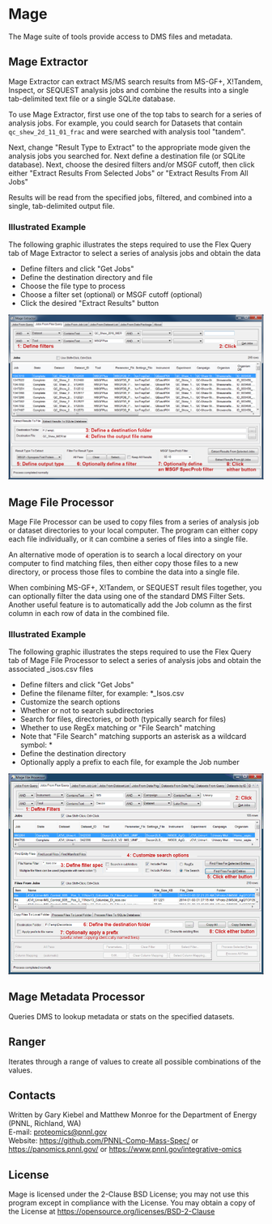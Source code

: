 # Mage

The Mage suite of tools provide access to DMS files and metadata.

## Mage Extractor

Mage Extractor can extract MS/MS search results from MS-GF+, X!Tandem, 
Inspect, or SEQUEST analysis jobs and combine the results into a single 
tab-delimited text file or a single SQLite database.

To use Mage Extractor, first use one of the top tabs to search for 
a series of analysis jobs.  For example, you could search for 
Datasets that contain `qc_shew_2d_11_01_frac` and were searched
with analysis tool "tandem".

Next, change "Result Type to Extract" to the appropriate mode given
the analysis jobs you searched for.  Next define a destination 
file (or SQLite database).  Next, choose the desired filters and/or 
MSGF cutoff, then click either "Extract Results From Selected Jobs" or 
"Extract Results From All Jobs"

Results will be read from the specified jobs, filtered, and
combined into a single, tab-delimited output file.

### Illustrated Example

The following graphic illustrates the steps required to use the Flex Query tab of Mage Extractor to select a series of analysis jobs and obtain the data
* Define filters and click "Get Jobs"
* Define the destination directory and file
* Choose the file type to process
* Choose a filter set (optional) or MSGF cutoff (optional)
* Click the desired "Extract Results" button

![Mage Extractor Directions](https://github.com/PNNL-Comp-Mass-Spec/Mage/blob/master/Docs/Mage_Extractor_StepByStep_Directions.png)

## Mage File Processor

Mage File Processor can be used to copy files from a series of 
analysis job or dataset directories to your local computer.  The program
can either copy each file individually, or it can combine a series of
files into a single file.

An alternative mode of operation is to search a local directory on
your computer to find matching files, then either copy those files
to a new directory, or process those files to combine the data into a
single file.

When combining MS-GF+, X!Tandem, or SEQUEST result files together, you can 
optionally filter the data using one of the standard DMS Filter Sets.
Another useful feature is to automatically add the Job column as the
first column in each row of data in the combined file.

### Illustrated Example

The following graphic illustrates the steps required to use the Flex Query tab of Mage File Processor 
to select a series of analysis jobs and obtain the associated _isos.csv files
* Define filters and click "Get Jobs"
* Define the filename filter, for example: *_Isos.csv
* Customize the search options
* Whether or not to search subdirectories
* Search for files, directories, or both (typically search for files)
* Whether to use RegEx matching or "File Search" matching
* Note that "File Search" matching supports an asterisk as a wildcard symbol: *
* Define the destination directory
* Optionally apply a prefix to each file, for example the Job number

![Mage File Processor Directions](https://github.com/PNNL-Comp-Mass-Spec/Mage/blob/master/Docs/Mage_FileProcessor_StepByStep_Directions.png)

## Mage Metadata Processor

Queries DMS to lookup metadata or stats on the specified datasets.

## Ranger

Iterates through a range of values to create all possible combinations of the values.

## Contacts

Written by Gary Kiebel and Matthew Monroe for the Department of Energy (PNNL, Richland, WA) \
E-mail: proteomics@pnnl.gov \
Website: https://github.com/PNNL-Comp-Mass-Spec/ or https://panomics.pnnl.gov/ or https://www.pnnl.gov/integrative-omics

## License

Mage is licensed under the 2-Clause BSD License; 
you may not use this program except in compliance with the License.  You may obtain 
a copy of the License at https://opensource.org/licenses/BSD-2-Clause

